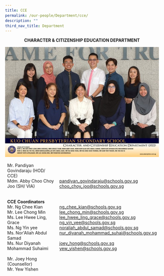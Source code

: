 ```yaml
---
title: CCE
permalink: /our-people/Department/cce/
description: ""
third_nav_title: Department
---
```

**<center>CHARACTER &amp; CITIZENSHIP EDUCATION DEPARTMENT</center>**

![](/images/Our%20People/Departments/cce.jpg)

<table>
<thead>
  <tr>
    <td>Mr. Pandiyan Govindaraju (HOD/ CCE)  <br>    Mdm. Abby Choo Choy Joo (SH/ VIA)<br><br><br>   <b> CCE Coordinators</b><br>    Mr. Ng Chee Kian<br>    Mr. Lee Chong Min<br>    Ms. Lee Hwee Ling, Grace<br>    Ms. Ng Yin yee<br>    Ms. Nor'Aliah Abdul Samad<br>    Ms. Nur Diyanah Mohammad Suhaimi<br><br>    Mr. Joey Hong (Counsellor)<br>    Mr. Yew Yishen<br></td>
    <td><a href="mailto:pandiyan_govindaraju@schools.gov.sg">pandiyan_govindaraju@schools.gov.sg</a><br><a href="mailto:choo_choy_joo@schools.gov.sg">choo_choy_joo@schools.gov.sg</a><br><br><br><br>    <a href="mailto:ng_chee_kian@schools.gov.sg">ng_chee_kian@schools.gov.sg</a><br>    <a href="mailto:lee_chong_min@schools.gov.sg">lee_chong_min@schools.gov.sg</a><br>    <a href="mailto:lee_hwee_ling_grace@schools.gov.sg">lee_hwee_ling_grace@schools.gov.sg</a><br>    <a href="mailto:ng_yin_yee@schools.gov.sg">ng_yin_yee@schools.gov.sg</a><br>    <a href="mailto:noraliah_abdul_samad@schools.gov.sg">noraliah_abdul_samad@schools.gov.sg</a><br>    <a href="mailto:nur_diyanah_mohammad_suhai@schools.gov.sg">nur_diyanah_mohammad_suhai@schools.gov.sg</a><br><br>    <a href="mailto:joey_hong@schools.gov.sg">joey_hong@schools.gov.sg</a><br>   <a href="mailto:yew_yishen@schools.gov.sg">yew_yishen@schools.gov.sg</a><br><br>  </td>
  </tr>
</thead>
</table>